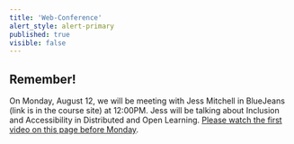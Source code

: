 ```yaml
---
title: 'Web-Conference'
alert_style: alert-primary
published: true
visible: false
---
```


## Remember!

On Monday, August 12, we will be meeting with Jess Mitchell in BlueJeans (link is in the course site) at 12:00PM. Jess will be talking about Inclusion and Accessibility in Distributed and Open Learning. [Please watch the first video on this page before Monday](https://bccampus.ca/2019/03/12/inclusive-design-webinar-series/).

